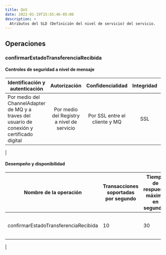```yaml
---
title: QoS
date: 2022-01-19T15:55:46-05:00
description: >
  Atributos del SLD (Definición del nivel de servicio) del servicio.
---
```

## Operaciones

### confirmarEstadoTransferenciaRecibida

#### Controles de seguridad a nivel de mensaje
|Identificación y autenticación|Autorización|Confidencialidad|Integridad|Auditabilidad|
|-|:-:|:-:|:-:|:-:|
|Por medio del ChannelAdapter de MQ y a traves del usuario de conexión y certificado digital|Por medio del Registry a nivel de servicio|Por SSL entre el cliente y MQ|SSL|Auditabilidad por medio de logs del gestor de colas|
|

#### Desempeño y disponibilidad
| Nombre de la operación|Transacciones soportadas por segundo|Tiempo de respuesta máximo en segundos|Tiempo de respuesta promedio en segundos|Horario disponible|
|-|-|-|-|-|
|confirmarEstadoTransferenciaRecibida|10|30|2|7 días desde las 5:00 - 22:00|
|